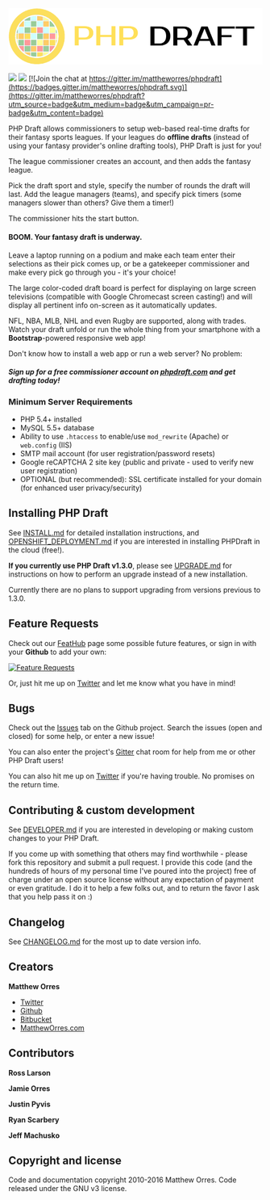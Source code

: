 ![PHP Draft](/images/logo_xlarge.png?raw=true "PHP Draft")

<a href="https://codeclimate.com/github/mattheworres/phpdraft"><img src="https://codeclimate.com/github/mattheworres/phpdraft/badges/gpa.svg" /></a>
<a href="https://codeclimate.com/github/mattheworres/phpdraft/coverage"><img src="https://codeclimate.com/github/mattheworres/phpdraft/badges/coverage.svg" /></a>
[![Join the chat at https://gitter.im/mattheworres/phpdraft](https://badges.gitter.im/mattheworres/phpdraft.svg)](https://gitter.im/mattheworres/phpdraft?utm_source=badge&utm_medium=badge&utm_campaign=pr-badge&utm_content=badge)

PHP Draft allows commissioners to setup web-based real-time drafts for their fantasy sports leagues. If your leagues do **offline drafts** (instead of using your fantasy provider's online drafting tools), PHP Draft is just for you! 

The league commissioner creates an account, and then adds the fantasy league.

Pick the draft sport and style, specify the number of rounds the draft will last. Add the league managers (teams), and specify pick timers (some managers slower than others? Give them a timer!)

The commissioner hits the start button.

#### **BOOM**. Your fantasy draft is underway.

Leave a laptop running on a podium and make each team enter their selections as their pick comes up, or be a gatekeeper commissioner and make every pick go through you - it's your choice!

The large color-coded draft board is perfect for displaying on large screen televisions (compatible with Google Chromecast screen casting!) and will display all pertinent info on-screen as it automatically updates.

NFL, NBA, MLB, NHL and even Rugby are supported, along with trades. Watch your draft unfold or run the whole thing from your smartphone with a **Bootstrap**-powered responsive web app!

Don't know how to install a web app or run a web server? No problem:

##### Sign up for a free commissioner account on [phpdraft.com](https://phpdraft.com) and get drafting today!

### Minimum Server Requirements
- PHP 5.4+ installed
- MySQL 5.5+ database
- Ability to use `.htaccess` to enable/use `mod_rewrite` (Apache) or `web.config` (IIS)
- SMTP mail account (for user registration/password resets)
- Google reCAPTCHA 2 site key (public and private - used to verify new user registration)
- OPTIONAL (but recommended): SSL certificate installed for your domain (for enhanced user privacy/security)

## Installing PHP Draft

See [INSTALL.md](INSTALL.md) for detailed installation instructions, and [OPENSHIFT_DEPLOYMENT.md](OPENSHIFT_DEPLOYMENT.md) if you are interested in installing PHPDraft in the cloud (free!).

**If you currently use PHP Draft v1.3.0**, please see [UPGRADE.md](UPGRADE.md) for instructions on how to perform an upgrade instead of a new installation.

Currently there are no plans to support upgrading from versions previous to 1.3.0.

## Feature Requests

Check out our [FeatHub](http://feathub.com/mattheworres/phpdraft) page some possible future features, or sign in with your **Github** to add your own:

[![Feature Requests](http://feathub.com/mattheworres/phpdraft?format=svg)](http://feathub.com/mattheworres/phpdraft)

Or, just hit me up on [Twitter](https://twitter.com/mattheworres) and let me know what you have in mind!

## Bugs

Check out the [Issues](https://github.com/mattheworres/phpdraft/issues) tab on the Github project. Search the issues (open and closed) for some help, or enter a new issue!

You can also enter the project's [Gitter](https://gitter.im/mattheworres/phpdraft) chat room for help from me or other PHP Draft users!

You can also hit me up on [Twitter](https://twitter.com/mattheworres) if you're having trouble. No promises on the return time.

## Contributing & custom development

See [DEVELOPER.md](DEVELOPER.md) if you are interested in developing or making custom changes to your PHP Draft.

If you come up with something that others may find worthwhile - please fork this repository and submit a pull request. I provide this code (and the hundreds of hours of my personal time I've poured into the project) free of charge under an open source license without any expectation of payment or even gratitude. I do it to help a few folks out, and to return the favor I ask that you help pass it on :)

## Changelog

See [CHANGELOG.md](CHANGELOG.md) for the most up to date version info.

## Creators

**Matthew Orres**

  - [Twitter](https://twitter.com/mattheworres)
  - [Github](https://github.com/mattheworres)
  - [Bitbucket](https://bitbucket.org/mattheworres/)
  - [MatthewOrres.com](http://www.mattheworres.com)

## Contributors

**Ross Larson**

**Jamie Orres**

**Justin Pyvis**

**Ryan Scarbery**

**Jeff Machusko**

## Copyright and license

Code and documentation copyright 2010-2016 Matthew Orres. Code released under the GNU v3 license.
